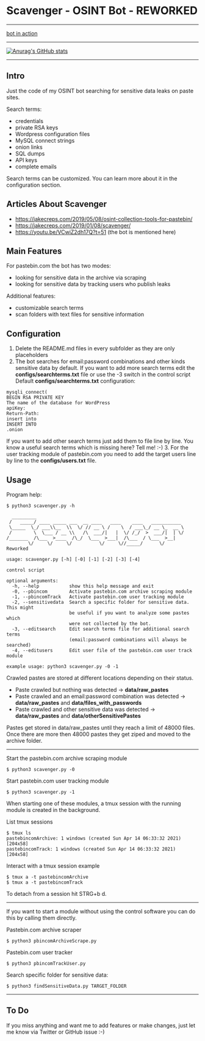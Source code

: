 # Scavenger - OSINT Bot - REWORKED

---

[bot in action](https://twitter.com/leak_scavenger)

---

[![Anurag's GitHub stats](https://github-readme-stats.vercel.app/api?username=rndinfosecguy)](https://github.com/anuraghazra/github-readme-stats)

---

## Intro
Just the code of my OSINT bot searching for sensitive data leaks on paste sites.

Search terms:
- credentials
- private RSA keys
- Wordpress configuration files
- MySQL connect strings
- onion links
- SQL dumps
- API keys
- complete emails

Search terms can be customized. You can learn more about it in the configuration section.

## Articles About Scavenger
- https://jakecreps.com/2019/05/08/osint-collection-tools-for-pastebin/
- https://jakecreps.com/2019/01/08/scavenger/
- https://youtu.be/VCwiZ2dh17Q?t=51 (the bot is mentioned here)

## Main Features

For pastebin.com the bot has two modes:
- looking for sensitive data in the archive via scraping
- looking for sensitive data by tracking users who publish leaks

Additional features:
- customizable search terms
- scan folders with text files for sensitive information

## Configuration

1. Delete the README.md files in every subfolder as they are only placeholders 
2. The bot searches for email:password combinations and other kinds sensitive data by default. If you want to add more search terms edit the __configs/searchterms.txt__ file or use the -3 switch in the control script
Default __configs/searchterms.txt__ configuration:
```console
mysqli_connect(
BEGIN RSA PRIVATE KEY
The name of the database for WordPress
apiKey:
Return-Path:
insert into
INSERT INTO
.onion
```
If you want to add other search terms just add them to file line by line.
You know a useful search terms which is missing here? Tell me! :-)
3. For the user tracking module of pastebin.com you need to add the target users line by line to the __configs/users.txt__ file.

## Usage

Program help:
```console
$ python3 scavenger.py -h

  _________
 /   _____/ ____ _____ ___  __ ____   ____    ____   ___________
 \_____  \_/ ___\\__  \\  \/ // __ \ /    \  / ___\_/ __ \_  __ \
 /        \  \___ / __ \\   /\  ___/|   |  \/ /_/  >  ___/|  | \/
/_______  /\___  >____  /\_/  \___  >___|  /\___  / \___  >__|
        \/     \/     \/          \/     \//_____/      \/       Reworked

usage: scavenger.py [-h] [-0] [-1] [-2] [-3] [-4]

control script

optional arguments:
  -h, --help           show this help message and exit
  -0, --pbincom        Activate pastebin.com archive scraping module
  -1, --pbincomTrack   Activate pastebin.com user tracking module
  -2, --sensitivedata  Search a specific folder for sensitive data. This might
                       be useful if you want to analyze some pastes which
                       were not collected by the bot.
  -3, --editsearch     Edit search terms file for additional search terms
                       (email:password combinations will always be searched)
  -4, --editusers      Edit user file of the pastebin.com user track module

example usage: python3 scavenger.py -0 -1
```

Crawled pastes are stored at different locations depending on their status.
- Paste crawled but nothing was detected -> __data/raw_pastes__
- Paste crawled and an email:password combination was detected -> __data/raw_pastes__ and __data/files_with_passwords__
- Paste crawled and other sensitive data was detected -> __data/raw_pastes__ and __data/otherSensitivePastes__

Pastes get stored in data/raw_pastes until they reach a limit of 48000 files.
Once there are more then 48000 pastes they get ziped and moved to the archive folder.

---

Start the pastebin.com archive scraping module
```console
$ python3 scavenger.py -0
```
Start pastebin.com user tracking module
```console
$ python3 scavenger.py -1
```
When starting one of these modules, a tmux session with the running module is created in the background.

List tmux sessions
```console
$ tmux ls
pastebincomArchive: 1 windows (created Sun Apr 14 06:33:32 2021) [204x58]
pastebincomTrack: 1 windows (created Sun Apr 14 06:33:32 2021) [204x58]
```
Interact with a tmux session example

```console
$ tmux a -t pastebincomArchive
$ tmux a -t pastebincomTrack
```

To detach from a session hit STRG+b d.

---

If you want to start a module without using the control software you can do this by calling them directly.

Pastebin.com archive scraper
```console
$ python3 pbincomArchiveScrape.py
```

Pastebin.com user tracker
```console
$ python3 pbincomTrackUser.py
```

Search specific folder for sensitive data:
```console
$ python3 findSensitiveData.py TARGET_FOLDER
```

---

## To Do

If you miss anything and want me to add features or make changes, just let me know via Twitter or GitHub issue :-)

